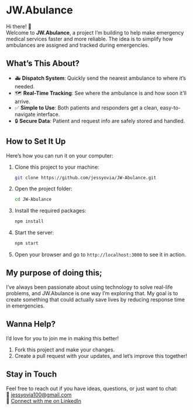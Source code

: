 # JW.Abulance

Hi there! 👋  
Welcome to **JW.Abulance**, a project I’m building to help make emergency medical services faster and more reliable. The idea is to simplify how ambulances are assigned and tracked during emergencies.  

## What’s This About?

- 🚑 **Dispatch System**: Quickly send the nearest ambulance to where it’s needed.  
- 🗺️ **Real-Time Tracking**: See where the ambulance is and how soon it’ll arrive.  
- ✅ **Simple to Use**: Both patients and responders get a clean, easy-to-navigate interface.  
- 🔒 **Secure Data**: Patient and request info are safely stored and handled.

## How to Set It Up

Here’s how you can run it on your computer:  

1. Clone this project to your machine:  
   ```bash
   git clone https://github.com/jessyovia/JW-Abulance.git
   ```
2. Open the project folder:  
   ```bash
   cd JW-Abulance
   ```
3. Install the required packages:  
   ```bash
   npm install
   ```
4. Start the server:  
   ```bash
   npm start
   ```
5. Open your browser and go to `http://localhost:3000` to see it in action.  

## My purpose of doing this;

I’ve always been passionate about using technology to solve real-life problems, and JW.Abulance is one way I’m exploring that. My goal is to create something that could actually save lives by reducing response time in emergencies.

## Wanna Help?

I’d love for you to join me in making this better!  

1. Fork this project and make your changes.  
2. Create a pull request with your updates, and let’s improve this together!  

## Stay in Touch  

Feel free to reach out if you have ideas, questions, or just want to chat:  
📧 [jessyovia100@gmail.com](mailto:jessyovia100@gmail.com)  
🔗 [Connect with me on LinkedIn](https://www.linkedin.com/in/jessica-oviahon-836719289/)  

